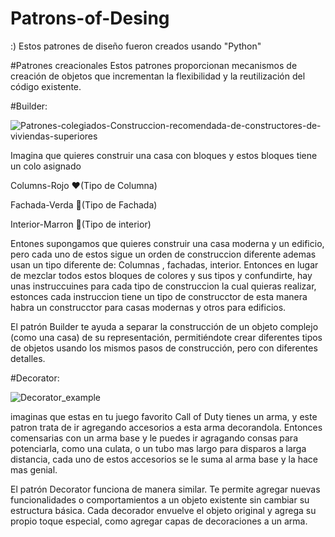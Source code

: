 # Patrons-of-Desing
:)
Estos patrones de diseño fueron creados usando "Python"

#Patrones creacionales
Estos patrones proporcionan mecanismos de creación de objetos que incrementan
la flexibilidad y la reutilización del código existente.

#Builder:

![Patrones-colegiados-Construccion-recomendada-de-constructores-de-viviendas-superiores](https://github.com/Neon18H/Patrons-of-Desing/assets/92942417/a5c2370e-7fd9-48ed-b7e2-2bbb07d56022)


Imagina que quieres construir una casa con bloques y estos bloques tiene un colo asignado

Columns-Rojo ❤️(Tipo de Columna)

Fachada-Verda 💚(Tipo de Fachada)

Interior-Marron 🤎(Tipo de interior)

Entones supongamos que quieres construir una casa moderna y un edificio, pero cada uno de estos sigue un orden de construccion diferente
ademas usan un tipo diferente de: Columnas , fachadas, interior. Entonces en lugar de mezclar todos estos bloques de colores y sus tipos y 
confundirte, hay unas instruccuines para cada tipo de construccion la cual quieras realizar, estonces cada instruccion tiene un tipo de construcctor
de esta manera habra un construcctor para casas modernas y otros para edificios.

El patrón Builder te ayuda a separar la construcción de un objeto complejo (como una casa) de su representación, permitiéndote crear diferentes tipos de objetos usando los mismos pasos de construcción, pero con diferentes detalles.


#Decorator:

![Decorator_example](https://github.com/Neon18H/Patrons-of-Desing/assets/92942417/6951f349-f288-4ad3-96f7-629be717d0b8)

imaginas que estas en tu juego favorito Call of Duty  tienes un arma, y este patron trata de ir agregando accesorios a esta arma
decorandola. Entonces comensarias con un arma base y le puedes ir agragando consas para potenciarla, como una culata, o un tubo mas largo
para disparos a larga distancia, cada uno de estos accesorios se le suma al arma base y la hace mas genial.

El patrón Decorator funciona de manera similar. Te permite agregar nuevas funcionalidades o comportamientos a un objeto existente sin cambiar su estructura básica. Cada decorador envuelve el objeto original y agrega su propio toque especial, como agregar capas de decoraciones a un arma.






 

